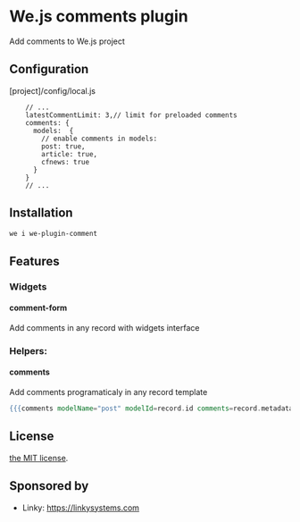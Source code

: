 # We.js comments plugin

Add comments to We.js project

## Configuration

[project]/config/local.js

```
    // ...
    latestCommentLimit: 3,// limit for preloaded comments
    comments: {
      models:  {
        // enable comments in models:
        post: true,
        article: true,
        cfnews: true
      }
    }
    // ...
```

## Installation

```sh
we i we-plugin-comment
```

## Features

### Widgets

#### comment-form

Add comments in any record with widgets interface

### Helpers:

#### comments

Add comments programaticaly in any record template

```hbs
{{{comments modelName="post" modelId=record.id comments=record.metadata.comments count=record.metadata.commentCount locals=this}}}
```

## License

[the MIT license](https://github.com/wejs/we-core/blob/master/LICENSE.md).

## Sponsored by

- Linky: https://linkysystems.com
